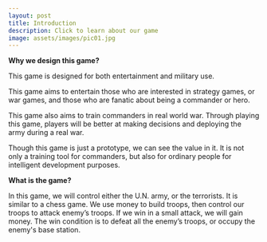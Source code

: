```yaml
---
layout: post
title: Introduction
description: Click to learn about our game
image: assets/images/pic01.jpg
---
```


<!-- Donec eget ex magna. Interdum et malesuada fames ac ante ipsum primis in faucibus. Pellentesque venenatis dolor imperdiet dolor mattis sagittis. 
Praesent rutrum sem diam, vitae egestas enim auctor sit amet. Pellentesque leo mauris, consectetur id ipsum sit amet, fergiat. 
Pellentesque in mi eu massa lacinia malesuada et a elit. Donec urna ex, lacinia in purus ac, pretium pulvinar mauris. 
Curabitur sapien risus, commodo eget turpis at, elementum convallis elit. Pellentesque enim turpis, hendrerit.

Lorem ipsum dolor sit amet, consectetur adipiscing elit. Duis dapibus rutrum facilisis. 
Class aptent taciti sociosqu ad litora torquent per conubia nostra, per inceptos himenaeos. Etiam tristique libero eu nibh porttitor fermentum. 
Nullam venenatis erat id vehicula viverra. Nunc ultrices eros ut ultricies condimentum. 
Mauris risus lacus, blandit sit amet venenatis non, bibendum vitae dolor. Nunc lorem mauris, fringilla in aliquam at, euismod in lectus. 
Pellentesque habitant morbi tristique senectus et netus et malesuada fames ac turpis egestas. In non lorem sit amet elit placerat maximus. 
Pellentesque aliquam maximus risus, vel sed vehicula.

Interdum et malesuada fames ac ante ipsum primis in faucibus. Pellentesque venenatis dolor imperdiet dolor mattis sagittis. 
Praesent rutrum sem diam, vitae egestas enim auctor sit amet. Pellentesque leo mauris, consectetur id ipsum sit amet, fersapien risus, commodo eget turpis at, elementum convallis elit. 
Pellentesque enim turpis, hendrerit tristique lorem ipsum dolor. -->

<strong> Why we design this game? </strong>
  
This game is designed for both entertainment and military use.  
  
This game aims to entertain those who are interested in strategy games, or war games, and those who are fanatic about being a commander or hero.  

This game also aims to train commanders in real world war. Through playing this game, players will be better at making decisions and deploying the army during a real war.  
	
Though this game is just a prototype, we can see the value in it. It is not only a training tool for commanders, but also for ordinary people for intelligent development purposes.  
  
<strong> What is the game? </strong>
  
In this game, we will control either the U.N. army, or the terrorists. It is similar to a chess game. We use money to build troops, then control our troops to attack enemy’s troops. If we win in a small attack, we will gain money. The win condition is to defeat all the enemy’s troops, or occupy the enemy's base station.  